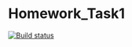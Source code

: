 # Homework_Task1

[![Build status](https://ci.appveyor.com/api/projects/status/udukbybj28qt9a5s?svg=true)](https://ci.appveyor.com/project/Pashketas/ajs-test-task1)

